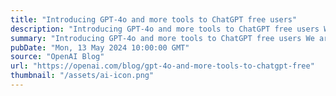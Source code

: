 ```yaml
---
title: "Introducing GPT-4o and more tools to ChatGPT free users"
description: "Introducing GPT-4o and more tools to ChatGPT free users We are launching our newest flagship model and making more capabilities available for free in ChatGPT."
summary: "Introducing GPT-4o and more tools to ChatGPT free users We are launching our newest flagship model and making more capabilities available for free in ChatGPT."
pubDate: "Mon, 13 May 2024 10:00:00 GMT"
source: "OpenAI Blog"
url: "https://openai.com/blog/gpt-4o-and-more-tools-to-chatgpt-free"
thumbnail: "/assets/ai-icon.png"
---
```


